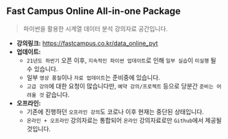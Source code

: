 ## Fast Campus Online All-in-one Package

> 파이썬을 활용한 시계열 데이터 분석 강의자료 공간입니다.
- **강의링크:** https://fastcampus.co.kr/data_online_pyt
- **업데이트:** 
  - `21년도 하반기` 오픈 이후, `지속적인 파이썬 업데이트`로 인해 `일부 실습`이 `미실행` 될 수 있습니다.
  - 일부 `영상 품질`이나 `자료 업데이트`는 준비중에 있습니다.
  - `고급 강의`에 대한 요청이 많습니다만, `예약 강의/프로젝트` 등으로 당분간 `준비는 어려울 것` 같습니다.
- **오프라인:** 
  - 기존에 진행하던 `오프라인 강의`도 코로나 이후 현재는 중단된 상태입니다.
  - `온라인 + 오프라인` 강의자료는 통합되어 `온라인` 강의자료로만 `Github`에서 제공될 것입니다.
